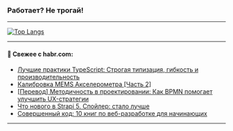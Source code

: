 ### Работает? Не трогай!

---
<!--
#### 🛠️ Technical stack:

![Java](https://img.shields.io/badge/Java-informational?logo=Oracle&style=flat&logoColor=white&color=FF4500)
![Kotlin](https://img.shields.io/badge/Kotlin-informational?logo=Kotlin&style=flat&logoColor=white&color=774D97)
![TS](https://img.shields.io/badge/TypeScript-informational?logo=typeScript&style=flat&logoColor=black&color=017acc)
![Python](https://img.shields.io/badge/Python-informational?logo=Python&style=flat&logoColor=black&color=ffdd54) <br>
![Spring](https://img.shields.io/badge/Spring-informational?logo=Spring&style=flat&logoColor=white&color=6DB33F) 
![SpringBoot](https://img.shields.io/badge/SpringBoot-informational?logo=SpringBoot&style=flat&logoColor=white&color=6DB33F)
![Nest](https://img.shields.io/badge/NestJS-informational?logo=NestJS&style=flat&logoColor=white&color=E0234E) 
![NodeJS](https://img.shields.io/badge/NodeJS-informational?logo=node.js&style=flat&logoColor=white&color=70A760)<br>
![PostgreSQL](https://img.shields.io/badge/PostgreSQL-informational?logo=PostgreSQL&style=flat&logoColor=white&color=DAA520)
![MongoDB](https://img.shields.io/badge/MongoDB-informational?logo=MongoDB&style=flat&logoColor=white&color=870000)
![Apache](https://img.shields.io/badge/Apache-informational?logo=apache&style=flat&logoColor=white&color=f74e28)

___ 
-->

<!--- #### 🛠️ : --->

[![Top Langs](https://github-readme-stats-82jvfl3w3-advtsettinggmailcoms-projects.vercel.app/api/top-langs/?username=zloylis&langs_count=10&hide_title=true&title_color=e6edf3&size_weight=0.5&count_weight=0.5&layout=compact&hide_progress=true&hide_border=true&theme=dracula)](https://github.com/zloylis)

<!---


####  :octocat:&nbsp;&nbsp; Статистика:

![GitHub stats](https://github-readme-stats-u2qms2cxw-advtsettinggmailcoms-projects.vercel.app/api?username=zloylis&show_icons=true&hide_border=true&theme=dracula&title_color=e6edf3&include_all_commits=true&count_private=true&hide_rank=false&hide_title=true&rank_icon=github)
-->
---

#### 💬 Свежее с habr.com:

<!-- BLOG-POST-LIST:START -->
- [Лучшие практики TypeScript: Строгая типизация, гибкость и производительность](https://habr.com/ru/articles/859016/?utm_source=habrahabr&utm_medium=rss&utm_campaign=859016)
- [Калибровка MEMS Акселерометра [Часть 2]](https://habr.com/ru/articles/858874/?utm_source=habrahabr&utm_medium=rss&utm_campaign=858874)
- [[Перевод] Методичность в проектировании: Как BPMN помогает улучшить UX-стратегии](https://habr.com/ru/companies/otus/articles/858994/?utm_source=habrahabr&utm_medium=rss&utm_campaign=858994)
- [Что нового в Strapi 5. Спойлер: стало лучше](https://habr.com/ru/companies/kts/articles/858988/?utm_source=habrahabr&utm_medium=rss&utm_campaign=858988)
- [Совершенный код: 10 книг по веб-разработке для начинающих](https://habr.com/ru/companies/skillfactory/articles/858972/?utm_source=habrahabr&utm_medium=rss&utm_campaign=858972)
<!-- BLOG-POST-LIST:END -->

---
